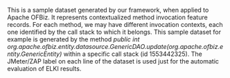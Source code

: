 This is a sample dataset generated by our framework, when applied to Apache OFBiz.
It represents contextualized method invocation feature records.
For each method, we may have different invocation contexts, each one identified by the call stack to which it belongs.
This sample dataset for example is generated by the method _public int org.apache.ofbiz.entity.datasource.GenericDAO.update(org.apache.ofbiz.entity.GenericEntity)_ within a specific call stack (id 1553442325).
The JMeter/ZAP label on each line of the dataset is used just for the automatic evaluation of ELKI results. 
